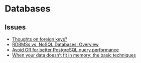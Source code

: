 # Databases

## Issues

- [Thoughts on foreign keys?](https://github.com/github/gh-ost/issues/331)
- [RDBMSs vs. NoSQL Databases: Overview](https://maxivak.com/rdbms-vs-nosql-databases/)
- [Avoid OR for better PostgreSQL query performance](https://www.cybertec-postgresql.com/en/avoid-or-for-better-performance/)
- [When your data doesn’t fit in memory: the basic techniques](https://pythonspeed.com/articles/data-doesnt-fit-in-memory/)
